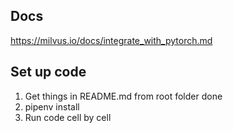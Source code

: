 ## Docs
https://milvus.io/docs/integrate_with_pytorch.md
## Set up code
1. Get things in README.md from root folder done
2. pipenv install
3. Run code cell by cell